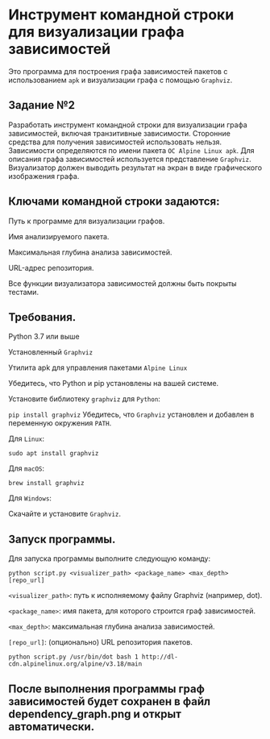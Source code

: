 # Инструмент командной строки для визуализации графа зависимостей

Это программа для построения графа зависимостей пакетов с использованием ```apk``` и визуализации графа с помощью ```Graphviz```.

## Задание №2

Разработать инструмент командной строки для визуализации графа зависимостей, включая транзитивные зависимости. Сторонние средства для получения зависимостей использовать нельзя. Зависимости определяются по имени пакета ```ОС Alpine Linux apk```. Для описания графа зависимостей используется представление ```Graphviz```. Визуализатор должен выводить результат на экран в виде графического изображения графа.

## Ключами командной строки задаются:

Путь к программе для визуализации графов.

Имя анализируемого пакета.

Максимальная глубина анализа зависимостей.

URL-адрес репозитория.

Все функции визуализатора зависимостей должны быть покрыты тестами.

## Требования.

Python 3.7 или выше

Установленный ```Graphviz```

Утилита apk для управления пакетами ```Alpine Linux```

Убедитесь, что Python и pip установлены на вашей системе.

Установите библиотеку ```graphviz``` для ```Python```:

```pip install graphviz```
Убедитесь, что ```Graphviz``` установлен и добавлен в переменную окружения ```PATH```.

Для ```Linux```:

```sudo apt install graphviz```

Для ```macOS```:

```brew install graphviz```

Для ```Windows```: 

Скачайте и установите ```Graphviz```.

## Запуск программы.

Для запуска программы выполните следующую команду:
```
python script.py <visualizer_path> <package_name> <max_depth> [repo_url]
```

```<visualizer_path>```: путь к исполняемому файлу Graphviz (например, dot).

```<package_name>```: имя пакета, для которого строится граф зависимостей.

```<max_depth>```: максимальная глубина анализа зависимостей.

```[repo_url]```: (опционально) URL репозитория пакетов.

```python script.py /usr/bin/dot bash 1 http://dl-cdn.alpinelinux.org/alpine/v3.18/main```

## После выполнения программы граф зависимостей будет сохранен в файл dependency_graph.png и открыт автоматически.
